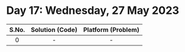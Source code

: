 # Day 17: Wednesday, 27 May 2023

| S.No. | Solution (Code) | Platform (Problem) |
| :---: | :-------------: | :----------------: |
|   0   |        -        |         -          |
